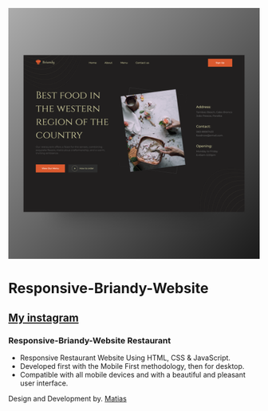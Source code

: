 ![Briandy-Restaurant](/Preview.png)
# Responsive-Briandy-Website
## [My instagram](https://www.instagram.com/ui_matias/)
### Responsive-Briandy-Website Restaurant

- Responsive Restaurant Website Using HTML, CSS & JavaScript.
- Developed first with the Mobile First methodology, then for desktop.
- Compatible with all mobile devices and with a beautiful and pleasant user interface.

Design and Development by. [Matias](https://www.linkedin.com/in/lucas-matias-ui-matias-120ab6231/)
